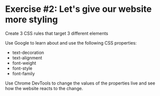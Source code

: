 # Exercise #2: Let's give our website more styling

Create 3 CSS rules that target 3 different elements

Use Google to learn about and use the following CSS properties:
 - text-decoration
 - text-alignment
 - font-weight
 - font-style
 - font-family

Use Chrome DevTools to change the values of the properties live and see how the website reacts to the change.

